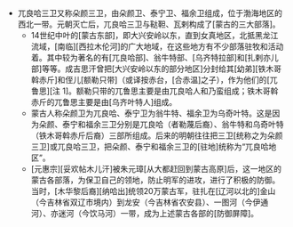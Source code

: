 - 兀良哈三卫又称朵颜三卫，由朵颜卫、泰宁卫、福余卫组成，位于渤海地区的西北一带。元朝灭亡后，兀良哈三卫与鞑靼、瓦剌构成了[蒙古的三大部落]。
    - 14世纪中叶的[蒙古东部]，即大兴安岭以东，直到女真地区，北抵黑龙江流域，[南临][西拉木伦河]的广大地域，在这些地方有不少部落驻牧和活动着。其中较为著名的有[兀良哈部]、翁牛特部、[乌齐特拉部]和[扎剌亦儿部]等等。成吉思汗曾把[大兴安岭以东的部分地区]分封给其[幼弟][铁木哥斡赤斤]和侄儿[额勒只带]（或译按赤台，[合赤温]之子），作为他们的[兀鲁思][注 1]。额勒只带的兀鲁思主要是由兀良哈人和乃蛮组成；铁木哥斡赤斤的兀鲁思主要是由[乌齐叶特人]组成。
    - 蒙古人称朵颜卫为兀良哈、泰宁卫为翁牛特、福余卫为乌奇叶特。这是因为朵颜、泰宁和福余三卫分别是兀良哈（者勒蔑后裔）、翁牛特和乌奇叶特（铁木哥斡赤斤后裔）三部所组成。后来的明朝往往把三卫[统称之为朵颜三卫]或兀良哈三卫，把朵颜、泰宁和福余三卫的[驻地]统称为“兀良哈地区”。
    - [元惠宗][妥欢帖木儿汗]被朱元璋[从大都赶回到蒙古高原]后，这一地区的蒙古各部落，为保卫自己的领地，防止明军的进攻，进行了积极的防御。当时，[木华黎后裔][纳哈出]统领20万蒙古军，驻扎在[辽河以北的]金山（今吉林省双辽市境内）到龙安（今吉林省农安县）、一图河（今伊通河）、亦迷河（今饮马河）一带，成为上述蒙古各部的[防御屏障]。
